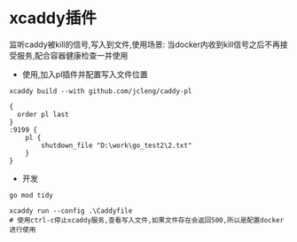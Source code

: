 # xcaddy插件

监听caddy被kill的信号,写入到文件,使用场景: 当docker内收到kill信号之后不再接受服务,配合容器健康检查一并使用

- 使用,加入pl插件并配置写入文件位置

```shell
xcaddy build --with github.com/jcleng/caddy-pl
```
```caddy
{
  order pl last
}
:9199 {
    pl {
        shutdown_file "D:\work\go_test2\2.txt"
    }
}

```

- 开发

```shell
go mod tidy

xcaddy run --config .\Caddyfile
# 使用ctrl-c停止xcaddy服务,查看写入文件,如果文件存在会返回500,所以是配置docker进行使用
```
